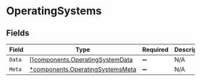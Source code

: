 # OperatingSystems


## Fields

| Field                                                                               | Type                                                                                | Required                                                                            | Description                                                                         |
| ----------------------------------------------------------------------------------- | ----------------------------------------------------------------------------------- | ----------------------------------------------------------------------------------- | ----------------------------------------------------------------------------------- |
| `Data`                                                                              | [][components.OperatingSystemData](../../models/components/operatingsystemdata.md)  | :heavy_minus_sign:                                                                  | N/A                                                                                 |
| `Meta`                                                                              | [*components.OperatingSystemsMeta](../../models/components/operatingsystemsmeta.md) | :heavy_minus_sign:                                                                  | N/A                                                                                 |